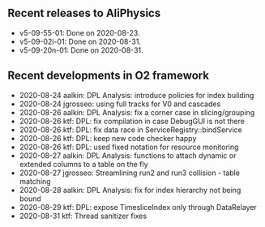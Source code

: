 ## Recent releases to AliPhysics
- v5-09-55-01: Done on 2020-08-23.
- v5-09-02i-01: Done on 2020-08-31.
- v5-09-20n-01: Done on 2020-08-31.
## Recent developments in O2 framework
- 2020-08-24 aalkin: DPL Analysis: introduce policies for index building
- 2020-08-24 jgrosseo: using full tracks for V0 and cascades
- 2020-08-26 aalkin: DPL Analysis: fix a corner case in slicing/grouping
- 2020-08-26 ktf: DPL: fix compilation in case DebugGUI is not there
- 2020-08-26 ktf: DPL: fix data race in ServiceRegistry::bindService
- 2020-08-26 ktf: DPL: keep new code checker happy
- 2020-08-26 ktf: DPL: used fixed notation for resource monitoring
- 2020-08-27 aalkin: DPL Analysis: functions to attach dynamic or extended columns to a table on the fly
- 2020-08-27 jgrosseo: Streamlining run2 and run3 collision - table matching
- 2020-08-28 aalkin: DPL Analysis: fix for index hierarchy not being bound
- 2020-08-29 ktf: DPL: expose TimesliceIndex only through DataRelayer
- 2020-08-31 ktf: Thread sanitizer fixes
